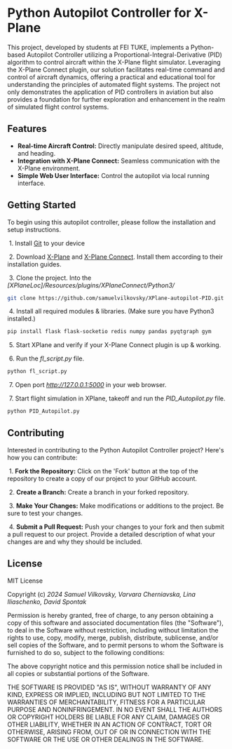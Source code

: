 
# Python Autopilot Controller for X-Plane

This project, developed by students at FEI TUKE, implements a Python-based Autopilot Controller utilizing a Proportional-Integral-Derivative (PID) algorithm to control aircraft within the X-Plane flight simulator. Leveraging the X-Plane Connect plugin, our solution facilitates real-time command and control of aircraft dynamics, offering a practical and educational tool for understanding the principles of automated flight systems. The project not only demonstrates the application of PID controllers in aviation but also provides a foundation for further exploration and enhancement in the realm of simulated flight control systems.



## Features

- **Real-time Aircraft Control:** Directly manipulate desired speed, altitude, and heading.
- **Integration with X-Plane Connect:** Seamless communication with the X-Plane environment.
- **Simple Web User Interface:** Control the autopilot via local running interface.


## Getting Started

To begin using this autopilot controller, please follow the installation and setup instructions.

&nbsp;1.  Install [Git](https://git-scm.com) to your device

&nbsp;2.  Download [X-Plane](https://x-plane.com) and [X-Plane Connect](https://github.com/nasa/XPlaneConnect). Install them according to their installation guides.

&nbsp;3.  Clone the project. Into the *[XPlaneLoc]/Resources/plugins/XPlaneConnect/Python3/*

```bash
git clone https://github.com/samuelvilkovsky/XPlane-autopilot-PID.git
```
&nbsp;4.  Install all required modules & libraries. (Make sure you have Python3 installed.)
```bash
pip install flask flask-socketio redis numpy pandas pyqtgraph gym
```
&nbsp;5.  Start XPlane and verify if your X-Plane Connect plugin is up & working.

&nbsp;6.  Run the *fl_script.py* file.
```bash
python fl_script.py
```

&nbsp;7.  Open port *http://127.0.0.1:5000* in your web browser.

&nbsp;7.  Start flight simulation in XPlane, takeoff and run the *PID_Autopilot.py* file.
```bash
python PID_Autopilot.py
```
## Contributing

Interested in contributing to the Python Autopilot Controller project? Here's how you can contribute:

&nbsp;1.  **Fork the Repository:** Click on the 'Fork' button at the top of the repository to create a copy of our project to your GitHub account.

&nbsp;2.  **Create a Branch:** Create a branch in your forked repository.

&nbsp;3.  **Make Your Changes:** Make modifications or additions to the project. Be sure to test your changes.

&nbsp;4.  **Submit a Pull Request:** Push your changes to your fork and then submit a pull request to our project. Provide a detailed description of what your changes are and why they should be included.
## License

MIT License

Copyright (c) *2024 Samuel Vilkovsky, Varvara Cherniavska, Lina Iliaschenko, David Spontak*

Permission is hereby granted, free of charge, to any person obtaining a copy
of this software and associated documentation files (the "Software"), to deal
in the Software without restriction, including without limitation the rights
to use, copy, modify, merge, publish, distribute, sublicense, and/or sell
copies of the Software, and to permit persons to whom the Software is
furnished to do so, subject to the following conditions:

The above copyright notice and this permission notice shall be included in all
copies or substantial portions of the Software.

THE SOFTWARE IS PROVIDED "AS IS", WITHOUT WARRANTY OF ANY KIND, EXPRESS OR
IMPLIED, INCLUDING BUT NOT LIMITED TO THE WARRANTIES OF MERCHANTABILITY,
FITNESS FOR A PARTICULAR PURPOSE AND NONINFRINGEMENT. IN NO EVENT SHALL THE
AUTHORS OR COPYRIGHT HOLDERS BE LIABLE FOR ANY CLAIM, DAMAGES OR OTHER
LIABILITY, WHETHER IN AN ACTION OF CONTRACT, TORT OR OTHERWISE, ARISING FROM,
OUT OF OR IN CONNECTION WITH THE SOFTWARE OR THE USE OR OTHER DEALINGS IN THE
SOFTWARE.

